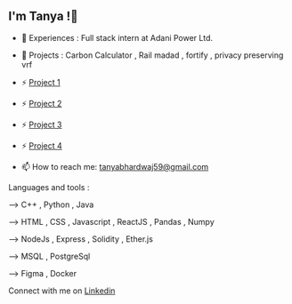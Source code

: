 ## I'm Tanya !👋


- 🔭 Experiences : Full stack intern at Adani Power Ltd.  

- 🌱 Projects : Carbon Calculator , Rail madad , fortify , privacy preserving vrf

- ⚡ [Project 1 ](https://github.com/tanya166/carbon-calculator)  
- ⚡ [Project 2](https://github.com/tanya166/Rail-madad)
- ⚡ [Project 3](https://github.com/tanya166/Fortify)
- ⚡ [Project 4](https://github.com/tanya166/privacy-preserving-vrf)

- 📫 How to reach me: tanyabhardwaj59@gmail.com

Languages and tools : 
 
--> C++ , Python , Java

--> HTML , CSS , Javascript , ReactJS , Pandas , Numpy

--> NodeJs  , Express , Solidity , Ether.js

--> MSQL , PostgreSql

--> Figma , Docker

Connect with me on [Linkedin](https://www.linkedin.com/in/tanya-bhardwaj-9a2449244/)

